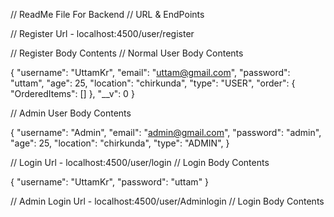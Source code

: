 // ReadMe File For Backend
// URL & EndPoints


// Register Url - localhost:4500/user/register

// Register Body Contents
// Normal User Body Contents

{
  "username": "UttamKr",
  "email": "uttam@gmail.com",
  "password": "uttam",
  "age": 25,
  "location": "chirkunda",
  "type": "USER",
  "order": {
    "OrderedItems": []
  },
  "__v": 0
}


// Admin User Body Contents


{
  "username": "Admin",
  "email": "admin@gmail.com",
  "password": "admin",
  "age": 25,
  "location": "chirkunda",
  "type": "ADMIN",
}



// Login Url - localhost:4500/user/login
// Login Body Contents

{
"username": "UttamKr",
"password": "uttam"
}


// Admin Login Url - localhost:4500/user/Adminlogin
// Login Body Contents


